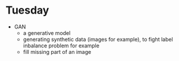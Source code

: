 # Tuesday

- GAN
  - a generative model
  - generating synthetic data (images for example), to fight label inbalance problem for example
  - fill missing part of an image
